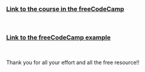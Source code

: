 ### [Link to the course in the freeCodeCamp](https://www.freecodecamp.org/learn/2022/responsive-web-design/build-a-technical-documentation-page-project/build-a-technical-documentation-page)

<br>

### [Link to the freeCodeCamp example](https://technical-documentation-page.freecodecamp.rocks/)

<br>

Thank you for all your effort and all the free resource!! 
